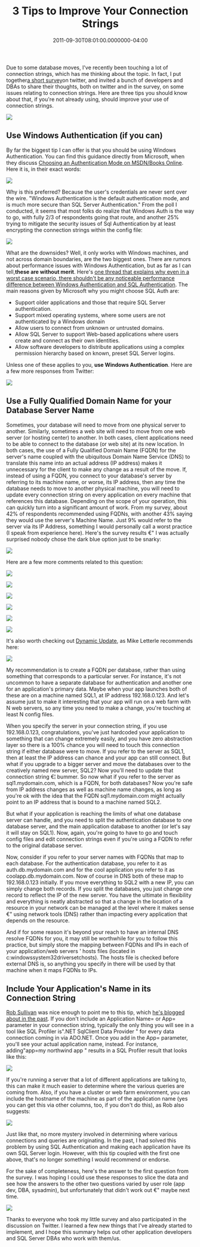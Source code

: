 ﻿---
title: 3 Tips to Improve Your Connection Strings
date: "2011-09-30T08:01:00.0000000-04:00"
description: Due to some database moves, I've recently been touching a lot of
featuredImage: /img/connection-string-2.png
---

Due to some database moves, I've recently been touching a lot of connection strings, which has me thinking about the topic. In fact, I put together[a short survey](https://twtpoll.com/be21o8)on twitter, and invited a bunch of developers and DBAs to share their thoughts, both on twitter and in the survey, on some issues relating to connection strings. Here are three tips you should know about that, if you're not already using, should improve your use of connection strings.

![](/img/connection-string.png)

## Use Windows Authentication (if you can)

By far the biggest tip I can offer is that you should be using Windows Authentication. You can find this guidance directly from Microsoft, when they discuss [Choosing an Authentication Mode on MSDN/Books Online](https://msdn.microsoft.com/en-us/library/ms144284.aspx). Here it is, in their exact words:

![](/img/security-note.png)

Why is this preferred? Because the user's credentials are never sent over the wire. "Windows Authentication is the default authentication mode, and is much more secure than SQL Server Authentication." From the poll I conducted, it seems that most folks do realize that Windows Auth is the way to go, with fully 2/3 of respondents going that route, and another 25% trying to mitigate the security issues of Sql Authentication by at least encrypting the connection strings within the config file:

![](/img/connection-string-2.png)

What are the downsides? Well, it only works with Windows machines, and not across domain boundaries, are the two biggest ones. There are rumors about performance issues with Windows Authentication, but as far as I can tell,**these are without merit**. Here's [one thread that explains why even in a worst case scenario, there shouldn't be any noticeable performance difference between Windows Authentication and SQL Authentication](https://www.sql-server-performance.com/forum/threads/sql-server-vs-windows-authentication.13099). The main reasons given by Microsoft why you might choose SQL Auth are:

* Support older applications and those that require SQL Server authentication.
* Support mixed operating systems, where some users are not authenticated by a Windows domain
* Allow users to connect from unknown or untrusted domains.
* Allow SQL Server to support Web-based applications where users create and connect as their own identities.
* Allow software developers to distribute applications using a complex permission hierarchy based on known, preset SQL Server logins.

Unless one of these applies to you, **use Windows Authentication**. Here are a few more responses from Twitter:

![](/img/angrypets.png)

## Use a Fully Qualified Domain Name for your Database Server Name

Sometimes, your database will need to move from one physical server to another. Similarly, sometimes a web site will need to move from one web server (or hosting center) to another. In both cases, client applications need to be able to connect to the database (or web site) at its new location. In both cases, the use of a Fully Qualified Domain Name (FQDN) for the server's name coupled with the ubiquitous Domain Name Service (DNS) to translate this name into an actual address (IP address) makes it unnecessary for the client to make any change as a result of the move. If, instead of using a FQDN, you connect to your database's server by referring to its machine name, or worse, its IP address, then any time the database needs to move to another physical machine, you will need to update every connection string on every application on every machine that references this database. Depending on the scope of your operation, this can quickly turn into a significant amount of work. From my survey, about 42% of respondents recommended using FQDNs, with another 43% saying they would use the server's Machine Name. Just 9% would refer to the server via its IP Address, something I would personally call a worst practice (I speak from experience here). Here's the survey results €" I was actually surprised nobody chose the dark blue option just to be snarky:

![](/img/connection-string-3.png)

Here are a few more comments related to this question:

![](/img/twitter-1.png)

![](/img/twitter-2.png)

![](/img/twitter-3.png)

![](/img/twitter-4.png)

![](/img/twitter-5.png)

![](/img/twitter-6.png)

It's also worth checking out [Dynamic Update](https://technet.microsoft.com/en-us/library/cc771255.aspx), as Mike Letterle recommends here:

![](/img/twitter-7.png)

My recommendation is to create a FQDN per database, rather than using something that corresponds to a particular server. For instance, it's not uncommon to have a separate database for authentication and another one for an application's primary data. Maybe when your app launches both of these are on a machine named SQL1, at IP address 192.168.0.123. And let's assume just to make it interesting that your app will run on a web farm with N web servers, so any time you need to make a change, you're touching at least N config files.

When you specify the server in your connection string, if you use 192.168.0.123, congratulations, you've just hardcoded your application to something that can change extremely easily, and you have zero abstraction layer so there is a 100% chance you will need to touch this connection string if either database were to move. If you refer to the server as SQL1, then at least the IP address can chance and your app can still connect. But what if you upgrade to a bigger server and move the databases over to the creatively named new server, SQL2? Now you'll need to update that connection string €¦ bummer. So now what if you refer to the server as sql1.mydomain.com, which is a FQDN, for both databases? Now you're safe from IP address changes as well as machine name changes, as long as you're ok with the idea that the FQDN sql1.mydomain.com might actually point to an IP address that is bound to a machine named SQL2.

But what if your application is reaching the limits of what one database server can handle, and you need to split the authentication database to one database server, and the main application database to another (or let's say it will stay on SQL1). Now, again, you're going to have to go and touch config files and edit connection strings even if you're using a FQDN to refer to the original database server.

Now, consider if you refer to your server names with FQDNs that map to each database. For the authentication database, you refer to it as auth.db.mydomain.com and for the cool application you refer to it as coolapp.db.mydomain.com. Now of course in DNS both of these map to 192.168.0.123 initially. If you move everything to SQL2 with a new IP, you can simply change both records. If you split the databases, you just change one record to reflect the IP of the new server. You have the ultimate in flexibility and everything is neatly abstracted so that a change in the location of a resource in your network can be managed at the level where it makes sense €" using network tools (DNS) rather than impacting every application that depends on the resource.

And if for some reason it's beyond your reach to have an internal DNS resolve FQDNs for you, it may still be worthwhile for you to follow this practice, but simply store the mapping between FQDNs and IPs in each of your application/web servers ' hosts files (located in c:windowssystem32driversetchosts). The hosts file is checked before external DNS is, so anything you specify in there will be used by that machine when it maps FQDNs to IPs.

## Include Your Application's Name in its Connection String

[Rob Sullivan](https://datachomp.com/) was nice enough to point me to this tip, which [he's blogged about in the past](https://datachomp.com/archives/application-connection-ocd). If you don't include an Application Name= or App= parameter in your connection string, typically the only thing you will see in a tool like SQL Profiler is".NET SqlClient Data Provider " for every data connection coming in via ADO.NET. Once you add in the App= parameter, you'll see your actual application name, instead. For instance, adding"app=my northwind app " results in a SQL Profiler result that looks like this:

![](/img/connection-string-4.png)

If you're running a server that a lot of different applications are talking to, this can make it much easier to determine where the various queries are coming from. Also, if you have a cluster or web farm environment, you can include the hostname of the machine as part of the application name (yes you can get this via other columns, too, if you don't do this), as Rob also suggests:

![](/img/data-chomp.png)

Just like that, no more mystery involved in determining where various connections and queries are originating. In the past, I had solved this problem by using SQL Authentication and making each application have its own SQL Server login. However, with this tip coupled with the first one above, that's no longer something I would recommend or endorse.

For the sake of completeness, here's the answer to the first question from the survey. I was hoping I could use these responses to slice the data and see how the answers to the other two questions varied by user role (app dev, DBA, sysadmin), but unfortunately that didn't work out €" maybe next time.

![](/img/professionally.png)

Thanks to everyone who took my little survey and also participated in the discussion on Twitter. I learned a few new things that I've already started to implement, and I hope this summary helps out other application developers and SQL Server DBAs who work with them/us.

